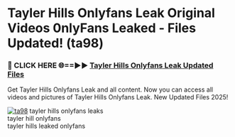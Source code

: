 # Tayler Hills Onlyfans Leak Original Videos 0nlyFans Leaked - Files Updated! (ta98)

<h3>🔴 CLICK HERE 🌐==►► <a href="https://tinyurl.com/ms9xzufz" rel="nofollow">Tayler Hills Onlyfans Leak Updated Files</a></h3>

Get Tayler Hills Onlyfans Leak and all content. Now you can access all videos and pictures of Tayler Hills Onlyfans Leak. New Updated Files 2025!

[![ta98](https://i.imgur.com/ppqm5kG.gif)](https://tinyurl.com/ms9xzufz)
tayler hills onlyfans leaks<br>
tayler hill onlyfans<br>
tayler hills leaked onlyfans